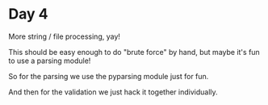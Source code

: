 # Day 4
More string / file processing, yay!

This should be easy enough to do "brute force" by hand, 
but maybe it's fun to use a parsing module!

So for the parsing we use the pyparsing module just for fun.

And then for the validation we just hack it together individually.
